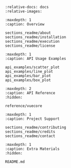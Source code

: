 <!-- https://myst-parser.readthedocs.io/en/latest/faq/index.html
#include-a-file-from-outside-the-docs-folder-like-readme-md -->

```{include} ./sections_readme/home_page.md
:relative-docs: docs
:relative-images:
```

```{toctree} 
:maxdepth: 1
:caption: Overview

sections_readme/about
sections_readme/installation
sections_readme/execution
sections_readme/license
```

```{toctree}
:maxdepth: 1
:caption: API Usage Examples

api_examples/scatter_plot
api_examples/line_plot
api_examples/bar_plot
api_examples/box_plot
```

```{toctree}
:maxdepth: 2
:caption: API Reference
:hidden:

reference/vuecore
```

```{toctree} 
:maxdepth: 1
:caption: Project Support

sections_readme/contributing
sections_readme/credits
sections_readme/contact
```

```{toctree}
:maxdepth: 1
:caption: Extra Materials
:hidden:

README.md
```
